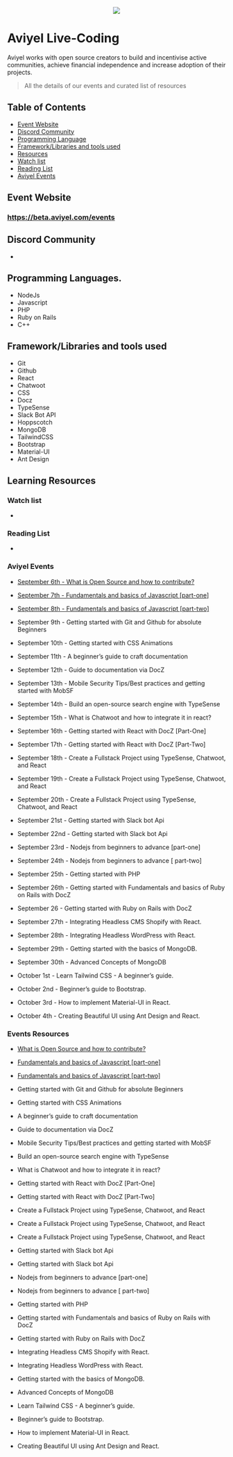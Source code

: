 <p align="center">
<img src="https://user-images.githubusercontent.com/37651620/132570864-c8af9573-1f25-4d99-a51a-a125b9b2eeee.gif"/>
</p>

# Aviyel Live-Coding

Aviyel works with open source creators to build and incentivise active communities, achieve financial independence and increase adoption of their projects.

> All the details of our events and curated list of resources

## Table of Contents

- [Event Website](#)
- [Discord Community]()
- [Programming Language]()
- [Framework/Libraries and tools used]()
- [Resources]()
- [Watch list]()
- [Reading List]()
- [Aviyel Events]()

## Event Website

### https://beta.aviyel.com/events

## Discord Community

-

## Programming Languages.

- NodeJs
- Javascript
- PHP
- Ruby on Rails
- C++

## Framework/Libraries and tools used

- Git
- Github
- React
- Chatwoot
- CSS
- Docz
- TypeSense
- Slack Bot API
- Hoppscotch
- MongoDB
- TailwindCSS
- Bootstrap
- Material-UI
- Ant Design

## Learning Resources

### Watch list

-

### Reading List

-

### Aviyel Events

- [September 6th - What is Open Source and how to contribute?](https://beta.aviyel.com/events/326/what_is_open_source_and_how_to_contribute?)

- [September 7th - Fundamentals and basics of Javascript [part-one]](https://beta.aviyel.com/events/361/fundamentals_and_basics_of_javascript)

- [September 8th - Fundamentals and basics of Javascript [part-two]](https://beta.aviyel.com/events/384/fundamentals_and_basics_of_javascript_[part-two])

- September 9th - Getting started with Git and Github for absolute Beginners

- September 10th - Getting started with CSS Animations

- September 11th - A beginner’s guide to craft documentation

- September 12th - Guide to documentation via DocZ

- September 13th - Mobile Security Tips/Best practices and getting started with MobSF

- September 14th - Build an open-source search engine with TypeSense

- September 15th - What is Chatwoot and how to integrate it in react?

- September 16th - Getting started with React with DocZ [Part-One]

- September 17th - Getting started with React with DocZ [Part-Two]

- September 18th - Create a Fullstack Project using TypeSense, Chatwoot, and React

- September 19th - Create a Fullstack Project using TypeSense, Chatwoot, and React

- September 20th - Create a Fullstack Project using TypeSense, Chatwoot, and React

- September 21st - Getting started with Slack bot Api

- September 22nd - Getting started with Slack bot Api

- September 23rd - Nodejs from beginners to advance [part-one]

- September 24th - Nodejs from beginners to advance [ part-two]

- September 25th - Getting started with PHP

- September 26th - Getting started with Fundamentals and basics of Ruby on Rails with DocZ

- September 26 - Getting started with Ruby on Rails with DocZ

- September 27th - Integrating Headless CMS Shopify with React.

- September 28th - Integrating Headless WordPress with React.

- September 29th - Getting started with the basics of MongoDB.

- September 30th - Advanced Concepts of MongoDB

- October 1st - Learn Tailwind CSS - A beginner’s guide.

- October 2nd - Beginner’s guide to Bootstrap.

- October 3rd - How to implement Material-UI in React.

- October 4th - Creating Beautiful UI using Ant Design and React.

### Events Resources

- [What is Open Source and how to contribute?](https://github.com/Aviyel-oss/live-coding/tree/main/WhatIsOpenSource)

- [Fundamentals and basics of Javascript [part-one]](https://github.com/Aviyel-oss/live-coding/tree/main/FundamentalsOfJavascript/Part-One)

- [Fundamentals and basics of Javascript [part-two]](https://github.com/Aviyel-oss/live-coding/tree/main/FundamentalsOfJavascript/Part-Two)

- Getting started with Git and Github for absolute Beginners

- Getting started with CSS Animations

- A beginner’s guide to craft documentation

- Guide to documentation via DocZ

- Mobile Security Tips/Best practices and getting started with MobSF

- Build an open-source search engine with TypeSense

- What is Chatwoot and how to integrate it in react?

- Getting started with React with DocZ [Part-One]

- Getting started with React with DocZ [Part-Two]

- Create a Fullstack Project using TypeSense, Chatwoot, and React

- Create a Fullstack Project using TypeSense, Chatwoot, and React

- Create a Fullstack Project using TypeSense, Chatwoot, and React

- Getting started with Slack bot Api

- Getting started with Slack bot Api

- Nodejs from beginners to advance [part-one]

- Nodejs from beginners to advance [ part-two]

- Getting started with PHP

- Getting started with Fundamentals and basics of Ruby on Rails with DocZ

- Getting started with Ruby on Rails with DocZ

- Integrating Headless CMS Shopify with React.

- Integrating Headless WordPress with React.

- Getting started with the basics of MongoDB.

- Advanced Concepts of MongoDB

- Learn Tailwind CSS - A beginner’s guide.

- Beginner’s guide to Bootstrap.

- How to implement Material-UI in React.

- Creating Beautiful UI using Ant Design and React.
